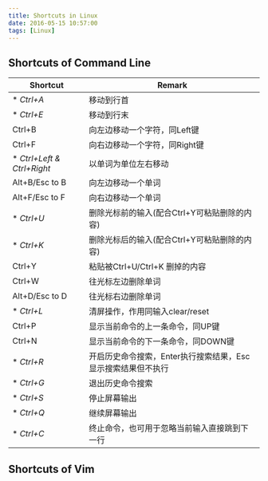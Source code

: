 ```yaml
---
title: Shortcuts in Linux
date: 2016-05-15 10:57:00
tags: [Linux]
---
```

## **Shortcuts of Command Line**

| Shortcut                   | Remark                             |
| -------------------------- | ---------------------------------- |
| * *Ctrl+A*                 | 移动到行首                              |
| * *Ctrl+E*                 | 移动到行末                              |
| Ctrl+B                     | 向左边移动一个字符，同Left键                   |
| Ctrl+F                     | 向右边移动一个字符，同Right键                  |
| * *Ctrl+Left & Ctrl+Right* | 以单词为单位左右移动                        |
| Alt+B/Esc to B             | 向左边移动一个单词                          |
| Alt+F/Esc to F             | 向右边移动一个单词                          |
| * *Ctrl+U*                 | 删除光标前的输入(配合Ctrl+Y可粘贴删除的内容)         |
| * *Ctrl+K*                 | 删除光标后的输入(配合Ctrl+Y可粘贴删除的内容)         |
| Ctrl+Y                     | 粘贴被Ctrl+U/Ctrl+K 删掉的内容             |
| Ctrl+W                     | 往光标左边删除单词                          |
| Alt+D/Esc to D             | 往光标右边删除单词                          |
| * *Ctrl+L*                 | 清屏操作，作用同输入clear/reset              |
| Ctrl+P                     | 显示当前命令的上一条命令，同UP键                  |
| Ctrl+N                     | 显示当前命令的下一条命令，同DOWN键                |
| * *Ctrl+R*                 | 开启历史命令搜索，Enter执行搜索结果，Esc显示搜索结果但不执行 |
| * *Ctrl+G*                 | 退出历史命令搜索                           |
| * *Ctrl+S*                 | 停止屏幕输出                             |
| * *Ctrl+Q*                 | 继续屏幕输出                             |
| * *Ctrl+C*                 | 终止命令，也可用于忽略当前输入直接跳到下一行             |

## **Shortcuts of Vim**